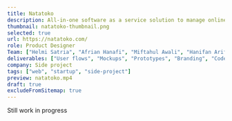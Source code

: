 ```yaml
---
title: Natatoko
description: All-in-one software as a service solution to manage online store. Take orders, handle products, and analyze business with ease.
thumbnail: natatoko-thumbnail.png
selected: true
url: https://natatoko.com/
role: Product Designer
Team: ["Helmi Satria", "Afrian Hanafi", "Miftahul Awali", "Hanifan Arif", "Kukuh Sulistyo"]
deliverables: ["User flows", "Mockups", "Prototypes", "Branding", "Code"]
company: Side project
tags: ["web", "startup", "side-project"]
preview: natatoko.mp4
draft: true
excludeFromSitemap: true
---
```


Still work in progress